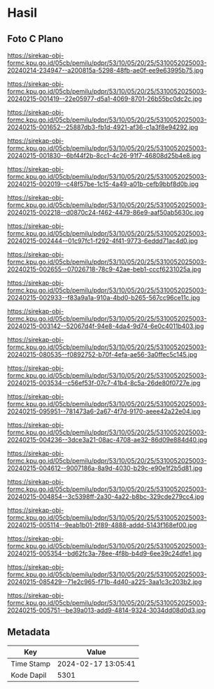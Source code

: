 # Hasil

## Foto C Plano

https://sirekap-obj-formc.kpu.go.id/05cb/pemilu/pdpr/53/10/05/20/25/5310052025003-20240214-234947--a200815a-5298-48fb-ae0f-ee9e63995b75.jpg

https://sirekap-obj-formc.kpu.go.id/05cb/pemilu/pdpr/53/10/05/20/25/5310052025003-20240215-001419--22e05977-d5a1-4069-8701-26b55bc0dc2c.jpg

https://sirekap-obj-formc.kpu.go.id/05cb/pemilu/pdpr/53/10/05/20/25/5310052025003-20240215-001652--25887db3-fb1d-4921-af36-c1a3f8e94292.jpg

https://sirekap-obj-formc.kpu.go.id/05cb/pemilu/pdpr/53/10/05/20/25/5310052025003-20240215-001830--6bf44f2b-8cc1-4c26-91f7-46808d25b4e8.jpg

https://sirekap-obj-formc.kpu.go.id/05cb/pemilu/pdpr/53/10/05/20/25/5310052025003-20240215-002019--c48f57be-1c15-4a49-a01b-cefb9bbf8d0b.jpg

https://sirekap-obj-formc.kpu.go.id/05cb/pemilu/pdpr/53/10/05/20/25/5310052025003-20240215-002218--d0870c24-f462-4479-86e9-aaf50ab5630c.jpg

https://sirekap-obj-formc.kpu.go.id/05cb/pemilu/pdpr/53/10/05/20/25/5310052025003-20240215-002444--01c97fc1-f292-4f41-9773-6eddd71ac4d0.jpg

https://sirekap-obj-formc.kpu.go.id/05cb/pemilu/pdpr/53/10/05/20/25/5310052025003-20240215-002655--07026718-78c9-42ae-beb1-cccf6231025a.jpg

https://sirekap-obj-formc.kpu.go.id/05cb/pemilu/pdpr/53/10/05/20/25/5310052025003-20240215-002933--f83a9a1a-910a-4bd0-b265-567cc96ce11c.jpg

https://sirekap-obj-formc.kpu.go.id/05cb/pemilu/pdpr/53/10/05/20/25/5310052025003-20240215-003142--52067d4f-94e8-4da4-9d74-6e0c4011b403.jpg

https://sirekap-obj-formc.kpu.go.id/05cb/pemilu/pdpr/53/10/05/20/25/5310052025003-20240215-080535--f0892752-b70f-4efa-ae56-3a0ffec5c145.jpg

https://sirekap-obj-formc.kpu.go.id/05cb/pemilu/pdpr/53/10/05/20/25/5310052025003-20240215-003534--c56ef53f-07c7-41b4-8c5a-26de80f0727e.jpg

https://sirekap-obj-formc.kpu.go.id/05cb/pemilu/pdpr/53/10/05/20/25/5310052025003-20240215-095951--781473a6-2a67-4f7d-9170-aeee42a22e04.jpg

https://sirekap-obj-formc.kpu.go.id/05cb/pemilu/pdpr/53/10/05/20/25/5310052025003-20240215-004236--3dce3a21-08ac-4708-ae32-86d09e884d40.jpg

https://sirekap-obj-formc.kpu.go.id/05cb/pemilu/pdpr/53/10/05/20/25/5310052025003-20240215-004612--9007186a-8a9d-4030-b29c-e90e1f2b5d81.jpg

https://sirekap-obj-formc.kpu.go.id/05cb/pemilu/pdpr/53/10/05/20/25/5310052025003-20240215-004854--3c5398ff-2a30-4a22-b8bc-329cde279cc4.jpg

https://sirekap-obj-formc.kpu.go.id/05cb/pemilu/pdpr/53/10/05/20/25/5310052025003-20240215-005114--9eab1b01-2f89-4888-addd-5143f168ef00.jpg

https://sirekap-obj-formc.kpu.go.id/05cb/pemilu/pdpr/53/10/05/20/25/5310052025003-20240215-005354--bd62fc3a-78ee-4f8b-b4d9-6ee39c24dfe1.jpg

https://sirekap-obj-formc.kpu.go.id/05cb/pemilu/pdpr/53/10/05/20/25/5310052025003-20240215-085429--71e2c965-f71b-4d40-a225-3aa1c3c203b2.jpg

https://sirekap-obj-formc.kpu.go.id/05cb/pemilu/pdpr/53/10/05/20/25/5310052025003-20240215-005751--be39a013-add9-4814-9324-3034dd08d0d3.jpg


## Metadata

| Key        | Value               |
| ---------- | ------------------- |
| Time Stamp | 2024-02-17 13:05:41 |
| Kode Dapil | 5301                |



